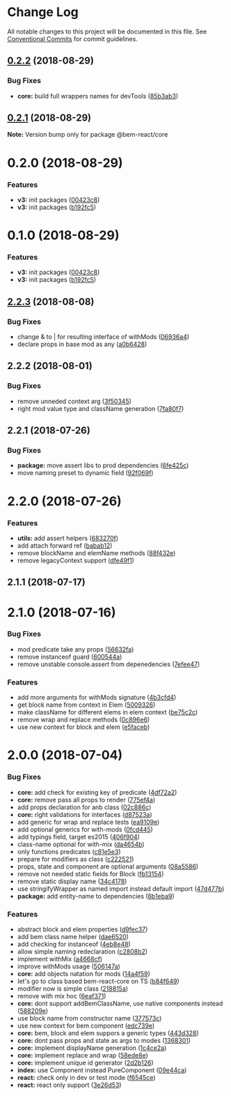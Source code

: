 # Change Log

All notable changes to this project will be documented in this file.
See [Conventional Commits](https://conventionalcommits.org) for commit guidelines.

<a name="0.2.2"></a>
## [0.2.2](https://github.com/bem/bem-react-core/compare/@bem-react/core@0.2.1...@bem-react/core@0.2.2) (2018-08-29)


### Bug Fixes

* **core:** build full wrappers names for devTools ([85b3ab3](https://github.com/bem/bem-react-core/commit/85b3ab3))





<a name="0.2.1"></a>
## [0.2.1](https://github.com/bem/bem-react-core/compare/@bem-react/core@0.2.0...@bem-react/core@0.2.1) (2018-08-29)

**Note:** Version bump only for package @bem-react/core





<a name="0.2.0"></a>
# 0.2.0 (2018-08-29)


### Features

* **v3:** init packages ([00423c8](https://github.com/bem/bem-react-core/commit/00423c8))
* **v3:** init packages ([b192fc5](https://github.com/bem/bem-react-core/commit/b192fc5))





<a name="0.1.0"></a>
# 0.1.0 (2018-08-29)


### Features

* **v3:** init packages ([00423c8](https://github.com/bem/bem-react-core/commit/00423c8))
* **v3:** init packages ([b192fc5](https://github.com/bem/bem-react-core/commit/b192fc5))





<a name="2.2.3"></a>
## [2.2.3](https://github.com/bem/bem-react-core/compare/bem-react-core@2.2.2...bem-react-core@2.2.3) (2018-08-08)


### Bug Fixes

* change & to | for resulting interface of withMods ([06936a4](https://github.com/bem/bem-react-core/commit/06936a4))
* declare props in base mod as any ([a0b6428](https://github.com/bem/bem-react-core/commit/a0b6428))




<a name="2.2.2"></a>
## 2.2.2 (2018-08-01)


### Bug Fixes

* remove unneded context arg ([3f50345](https://github.com/bem/bem-react-core/commit/3f50345))
* right mod value type and className generation ([7fa80f7](https://github.com/bem/bem-react-core/commit/7fa80f7))



<a name="2.2.1"></a>
## 2.2.1 (2018-07-26)


### Bug Fixes

* **package:** move assert libs to prod dependencies ([6fe425c](https://github.com/bem/bem-react-core/commit/6fe425c))
* move naming preset to dynamic field ([92f069f](https://github.com/bem/bem-react-core/commit/92f069f))



<a name="2.2.0"></a>
# 2.2.0 (2018-07-26)


### Features

* **utils:** add assert helpers ([683270f](https://github.com/bem/bem-react-core/commit/683270f))
* add attach forward ref ([babab12](https://github.com/bem/bem-react-core/commit/babab12))
* remove blockName and elemName methods ([88f432e](https://github.com/bem/bem-react-core/commit/88f432e))
* remove legacyContext support ([dfe49f1](https://github.com/bem/bem-react-core/commit/dfe49f1))



<a name="2.1.1"></a>
## 2.1.1 (2018-07-17)



<a name="2.1.0"></a>
# 2.1.0 (2018-07-16)


### Bug Fixes

* mod predicate take any props ([56632fa](https://github.com/bem/bem-react-core/commit/56632fa))
* remove instanceof guard ([600544a](https://github.com/bem/bem-react-core/commit/600544a))
* remove unstable console.assert from depenedencies ([7efee47](https://github.com/bem/bem-react-core/commit/7efee47))


### Features

* add more arguments for withMods signature ([4b3cfd4](https://github.com/bem/bem-react-core/commit/4b3cfd4))
* get block name from context in Elem ([5009326](https://github.com/bem/bem-react-core/commit/5009326))
* make className for different elems in elem context ([be75c2c](https://github.com/bem/bem-react-core/commit/be75c2c))
* remove wrap and replace methods ([0c896e6](https://github.com/bem/bem-react-core/commit/0c896e6))
* use new context for block and elem ([e5faceb](https://github.com/bem/bem-react-core/commit/e5faceb))



<a name="2.0.0"></a>
# 2.0.0 (2018-07-04)


### Bug Fixes

* **core:** add check for existing key of predicate ([4df72a2](https://github.com/bem/bem-react-core/commit/4df72a2))
* **core:** remove pass all props to render ([775ef4a](https://github.com/bem/bem-react-core/commit/775ef4a))
* add props declaration for anb class ([02c886c](https://github.com/bem/bem-react-core/commit/02c886c))
* **core:** right validations for interfaces ([d87523a](https://github.com/bem/bem-react-core/commit/d87523a))
* add generic for wrap and replace tests ([ea9109e](https://github.com/bem/bem-react-core/commit/ea9109e))
* add optional generics for with-mods ([0fcd445](https://github.com/bem/bem-react-core/commit/0fcd445))
* add typings field, target es2015 ([406f904](https://github.com/bem/bem-react-core/commit/406f904))
* class-name optional for with-mix ([da4654b](https://github.com/bem/bem-react-core/commit/da4654b))
* only functions predicates ([c81e5e3](https://github.com/bem/bem-react-core/commit/c81e5e3))
* prepare for modifiers as class ([c222521](https://github.com/bem/bem-react-core/commit/c222521))
* props, state and component are optional arguments ([08a5586](https://github.com/bem/bem-react-core/commit/08a5586))
* remove not needed static fields for Block ([fb13154](https://github.com/bem/bem-react-core/commit/fb13154))
* remove static display name ([34c4178](https://github.com/bem/bem-react-core/commit/34c4178))
* use stringifyWrapper as named import instead default import ([47d477b](https://github.com/bem/bem-react-core/commit/47d477b))
* **package:** add entity-name to dependencies ([6b1eba9](https://github.com/bem/bem-react-core/commit/6b1eba9))


### Features

* abstract block and elem properties ([d9fec37](https://github.com/bem/bem-react-core/commit/d9fec37))
* add bem class name helper ([dae6520](https://github.com/bem/bem-react-core/commit/dae6520))
* add checking for instanceof ([4eb8e48](https://github.com/bem/bem-react-core/commit/4eb8e48))
* allow simple naming redeclaration ([c2808b2](https://github.com/bem/bem-react-core/commit/c2808b2))
* implement withMix ([a4668cf](https://github.com/bem/bem-react-core/commit/a4668cf))
* improve withMods usage ([506147a](https://github.com/bem/bem-react-core/commit/506147a))
* **core:** add objects natation for mods ([14a4f59](https://github.com/bem/bem-react-core/commit/14a4f59))
* let's go to class based bem-react-core on TS ([b84f649](https://github.com/bem/bem-react-core/commit/b84f649))
* modifier now is simple class ([218815a](https://github.com/bem/bem-react-core/commit/218815a))
* remove with mix hoc ([6eaf371](https://github.com/bem/bem-react-core/commit/6eaf371))
* **core:** dont support addBemClassName, use native components instead ([588209e](https://github.com/bem/bem-react-core/commit/588209e))
* use block name from constructor name ([377573c](https://github.com/bem/bem-react-core/commit/377573c))
* use new context for bem component ([edc739e](https://github.com/bem/bem-react-core/commit/edc739e))
* **core:** bem, block and elem suppors a generic types ([443d328](https://github.com/bem/bem-react-core/commit/443d328))
* **core:** dont pass props and state as args to modes ([1368301](https://github.com/bem/bem-react-core/commit/1368301))
* **core:** implement displayName generation ([1c4ce2a](https://github.com/bem/bem-react-core/commit/1c4ce2a))
* **core:** implement replace and wrap ([58ede8e](https://github.com/bem/bem-react-core/commit/58ede8e))
* **core:** implement unique id generator ([2d2b126](https://github.com/bem/bem-react-core/commit/2d2b126))
* **index:** use Component instead PureComponent ([09e44ca](https://github.com/bem/bem-react-core/commit/09e44ca))
* **react:** check only in dev or test mode ([f6545ce](https://github.com/bem/bem-react-core/commit/f6545ce))
* **react:** react only support ([3e26d53](https://github.com/bem/bem-react-core/commit/3e26d53))
